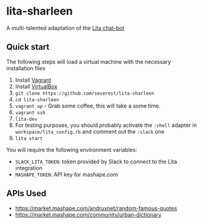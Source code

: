 # lita-sharleen

A multi-talented adaptation of the [Lita chat-bot](https://www.lita.io/)

## Quick start

The following steps will load a virtual machine with the necessary installation files

1. Install [Vagrant](https://www.vagrantup.com/)
1. Install [VirtualBox](https://www.virtualbox.org/)
1. `git clone https://github.com/severest/lita-sharleen`
1. `cd lita-sharleen`
1. `vagrant up` - Grab some coffee, this will take a some time.
1. `vagrant ssh`
1. `lita-dev`
1. For testing purposes, you should probably activate the `:shell` adapter in `workspace/lita_config.rb` and comment out the `:slack` one
1. `lita start` 

You will require the following environment variables:

* `SLACK_LITA_TOKEN`: token provided by Slack to connect to the Lita integration
* `MASHAPE_TOKEN`: API key for mashape.com


## APIs Used

* https://market.mashape.com/andruxnet/random-famous-quotes
* https://market.mashape.com/community/urban-dictionary
